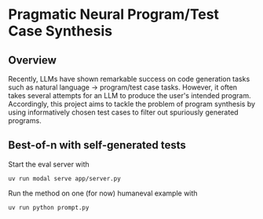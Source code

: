 # Pragmatic Neural Program/Test Case Synthesis

## Overview
Recently, LLMs have shown remarkable success on code generation tasks such as natural language -> program/test case tasks. However, it often takes several attempts for an LLM to produce the user's intended program. Accordingly, this project aims to tackle the problem of program synthesis by using informatively chosen test cases to filter out spuriously generated programs.


## Best-of-n with self-generated tests
Start the eval server with
```
uv run modal serve app/server.py
```
Run the method on one (for now) humaneval example with
```
uv run python prompt.py
```
